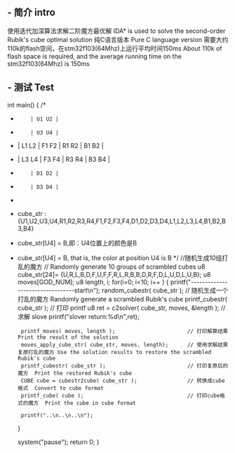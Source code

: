 ## - 简介 intro
使用迭代加深算法求解二阶魔方最优解
IDA* is used to solve the second-order Rubik's cube optimal solution
纯C语言版本
Pure C language version
需要大约110k的flash空间，在stm32f103(64Mhz)上运行平均时间150ms
About 110k of flash space is required, and the average running time on the stm32f103(64Mhz) is 150ms

## - 测试 Test
int main()
{
/*
 *         | U1 U2 |
 *         | U3 U4 |
 * | L1 L2 | F1 F2 | R1 R2 | B1 B2 |
 * | L3 L4 | F3 F4 | R3 R4 | B3 B4 |
 *         | D1 D2 |
 *         | D3 D4 |
 * 
 * cube_str : {U1,U2,U3,U4,R1,R2,R3,R4,F1,F2,F3,F4,D1,D2,D3,D4,L1,L2,L3,L4,B1,B2,B3,B4}
 * cube_str[U4] = B,即：U4位置上的颜色是B
 * cube_str[U4] = B, that is, the color at position U4 is B
 */
    //随机生成10组打乱的魔方
   // Randomly generate 10 groups of scrambled cubes
    u8 cube_str[24]= {U,R,L,B,D,F,U,F,F,R,L,R,B,B,D,R,F,D,L,U,D,L,U,B};
    u8 moves[GOD_NUM];
    u8 length, i;
    for(i=0; i<10; i++ )
    {
        printf("---------------------------------start\n");
        random_cubestr( cube_str );                          // 随机生成一个打乱的魔方  Randomly generate a scrambled Rubik's cube
        printf_cubestr( cube_str );                          // 打印 printf
        u8 ret = c2solver( cube_str,  moves,  &length );     // 求解 slove
        printf("slover return:%d\n",ret);

        printf_moves( moves, length );                       // 打印解算结果   Print the result of the solution
        moves_apply_cube_str( cube_str, moves, length);      // 使用求解结果复原打乱的魔方 Use the solution results to restore the scrambled Rubik's cube
        printf_cubestr( cube_str );                          // 打印复原后的魔方  Print the restored Rubik's cube
        CUBE cube = cubestr2cube( cube_str );                // 转换成cube格式  Convert to cube format
        printf_cube( cube );                                 // 打印cube格式的魔方  Print the cube in cube format

        printf("..\n..\n..\n");
    }

    system("pause");
    return 0;
}

